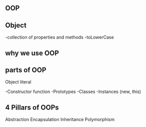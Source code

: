 ## OOP

## Object
-collection of properties and methods
-toLowerCase

## why we use OOP 


## parts of OOP
Object literal

-Constructor function
-Prototypes
-Classes
-Instances (new, this)


## 4 Pillars of OOPs
Abstraction
Encapsulation
Inheritance
Polymorphism
